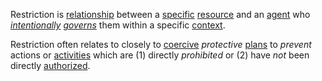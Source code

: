 Restriction is [relationship](https://github.com/gcassel/Modular-Organization-Terminology/blob/master/terms/relationship.md) between a [specific](https://github.com/gcassel/Modular-Organization-Terminology/blob/master/terms/specific.md) [resource](https://github.com/gcassel/Modular-Organization-Terminology/blob/master/terms/resource.md) and an [agent](https://github.com/gcassel/Modular-Organization-Terminology/blob/master/terms/agent.md) who *[intentionally](https://github.com/gcassel/Modular-Organization-Terminology/blob/master/terms/intention.md) [governs](https://github.com/gcassel/Modular-Organization-Terminology/blob/master/terms/governance.md)* them within a specific [context](https://github.com/gcassel/Modular-Organization-Terminology/blob/master/terms/context.md).

Restriction often relates to closely to [coercive](https://github.com/gcassel/Modular-Organization-Terminology/blob/master/terms/coercion.md) *protective* [plans](https://github.com/gcassel/Modular-Organization-Terminology/blob/master/terms/plan.md) to *prevent* actions or [activities](https://github.com/gcassel/Modular-Organization-Terminology/blob/master/terms/activity.md) which are (1) directly *prohibited* or (2) have *not* been directly [authorized](https://github.com/gcassel/Modular-Organization-Terminology/blob/master/terms/authority.md). 
